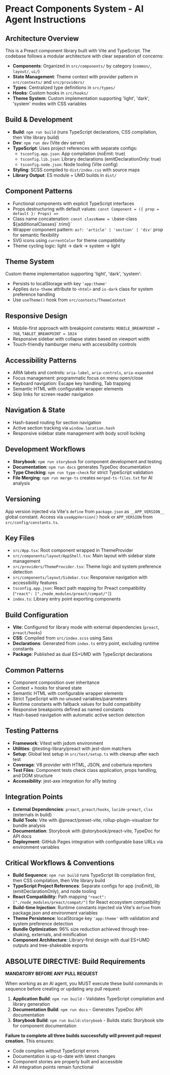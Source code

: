 # Preact Components System - AI Agent Instructions

## Architecture Overview
This is a Preact component library built with Vite and TypeScript. The codebase follows a modular architecture with clear separation of concerns:

- **Components**: Organized in `src/components/` by category (`common/`, `layout/`, `ui/`)
- **State Management**: Theme context with provider pattern in `src/contexts/` and `src/providers/`
- **Types**: Centralized type definitions in `src/types/`
- **Hooks**: Custom hooks in `src/hooks/`
- **Theme System**: Custom implementation supporting 'light', 'dark', 'system' modes with CSS variables

## Build & Development
- **Build**: `npm run build` (runs TypeScript declarations, CSS compilation, then Vite library build)
- **Dev**: `npm run dev` (Vite dev server)
- **TypeScript**: Uses project references with separate configs:
  - `tsconfig.app.json`: App compilation (noEmit: true)
  - `tsconfig.lib.json`: Library declarations (emitDeclarationOnly: true)
  - `tsconfig.node.json`: Node tooling (Vite config)
- **Styling**: SCSS compiled to `dist/index.css` with source maps
- **Library Output**: ES module + UMD builds in `dist/`

## Component Patterns
- Functional components with explicit TypeScript interfaces
- Props destructuring with default values: `const Component = ({ prop = default }: Props) =>`
- Class name concatenation: `const className = \`base-class ${additionalClasses}\`.trim()`
- Wrapper component pattern: `as?: 'article' | 'section' | 'div'` prop for semantic flexibility
- SVG icons using `currentColor` for theme compatibility
- Theme cycling logic: light → dark → system → light

## Theme System
Custom theme implementation supporting 'light', 'dark', 'system':
- Persists to localStorage with key `'app:theme'`
- Applies `data-theme` attribute to `<html>` and `is-dark` class for system preference handling
- Use `useTheme()` hook from `src/contexts/ThemeContext`

## Responsive Design
- Mobile-first approach with breakpoint constants: `MOBILE_BREAKPOINT = 768`, `TABLET_BREAKPOINT = 1024`
- Responsive sidebar with collapse states based on viewport width
- Touch-friendly hamburger menu with accessibility controls

## Accessibility Patterns
- ARIA labels and controls: `aria-label`, `aria-controls`, `aria-expanded`
- Focus management: programmatic focus on menu open/close
- Keyboard navigation: Escape key handling, Tab trapping
- Semantic HTML with configurable wrapper elements
- Skip links for screen reader navigation

## Navigation & State
- Hash-based routing for section navigation
- Active section tracking via `window.location.hash`
- Responsive sidebar state management with body scroll locking

## Development Workflows
- **Storybook**: `npm run storybook` for component development and testing
- **Documentation**: `npm run docs` generates TypeDoc documentation
- **Type Checking**: `npm run type-check` for strict TypeScript validation
- **File Merging**: `npm run merge-ts` creates `merged-ts-files.txt` for AI analysis

## Versioning
App version injected via Vite's `define` from `package.json` as `__APP_VERSION__` global constant. Access via `useAppVersion()` hook or `APP_VERSION` from `src/config/constants.ts`.

## Key Files
- `src/App.tsx`: Root component wrapped in ThemeProvider
- `src/components/layout/AppShell.tsx`: Main layout with sidebar state management
- `src/providers/ThemeProvider.tsx`: Theme logic and system preference detection
- `src/components/layout/Sidebar.tsx`: Responsive navigation with accessibility features
- `tsconfig.app.json`: React path mapping for Preact compatibility (`"react": ["./node_modules/preact/compat/"]`)
- `index.ts`: Library entry point exporting components

## Build Configuration
- **Vite**: Configured for library mode with external dependencies (`preact`, `preact/hooks`)
- **CSS**: Compiled from `src/index.scss` using Sass
- **Declarations**: Generated from `index.ts` entry point, excluding runtime constants
- **Package**: Published as dual ES+UMD with TypeScript declarations

## Common Patterns
- Component composition over inheritance
- Context + hooks for shared state
- Semantic HTML with configurable wrapper elements
- Strict TypeScript with no unused variables/parameters
- Runtime constants with fallback values for build compatibility
- Responsive breakpoints defined as named constants
- Hash-based navigation with automatic active section detection

## Testing Patterns
- **Framework**: Vitest with jsdom environment
- **Utilities**: @testing-library/preact with jest-dom matchers
- **Setup**: Global test setup in `src/test/setup.ts` with cleanup after each test
- **Coverage**: V8 provider with HTML, JSON, and cobertura reporters
- **Test Files**: Component tests check class application, props handling, and DOM structure
- **Accessibility**: jest-axe integration for a11y testing

## Integration Points
- **External Dependencies**: `preact`, `preact/hooks`, `lucide-preact`, `clsx` (externals in build)
- **Build Tools**: Vite with @preact/preset-vite, rollup-plugin-visualizer for bundle analysis
- **Documentation**: Storybook with @storybook/preact-vite, TypeDoc for API docs
- **Deployment**: GitHub Pages integration with configurable base URLs via environment variables

## Critical Workflows & Conventions
- **Build Sequence**: `npm run build` runs TypeScript lib compilation first, then CSS compilation, then Vite library build
- **TypeScript Project References**: Separate configs for app (noEmit), lib (emitDeclarationOnly), and node tooling
- **React Compatibility**: Path mapping `"react": ["./node_modules/preact/compat/"]` for React ecosystem compatibility
- **Build-time Injection**: Runtime constants injected via Vite's `define` from package.json and environment variables
- **Theme Persistence**: localStorage key `'app:theme'` with validation and system preference detection
- **Bundle Optimization**: 96% size reduction achieved through tree-shaking, externals, and minification
- **Component Architecture**: Library-first design with dual ES+UMD outputs and tree-shakeable exports

## ABSOLUTE DIRECTIVE: Build Requirements
**MANDATORY BEFORE ANY PULL REQUEST**

When working as an AI agent, you MUST execute these build commands in sequence before creating or updating any pull request:

1. **Application Build**: `npm run build` - Validates TypeScript compilation and library generation
2. **Documentation Build**: `npm run docs` - Generates TypeDoc API documentation  
3. **Storybook Build**: `npm run build:storybook` - Builds static Storybook site for component documentation

**Failure to complete all three builds successfully will prevent pull request creation.** This ensures:
- Code compiles without TypeScript errors
- Documentation is up-to-date with latest changes
- Component stories are properly built and accessible
- All integration points remain functional